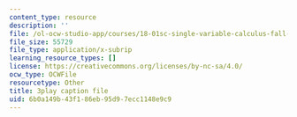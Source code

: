 ```yaml
---
content_type: resource
description: ''
file: /ol-ocw-studio-app/courses/18-01sc-single-variable-calculus-fall-2010/6b0a149b43f186eb95d97ecc1148e9c9_Pd2xP5zDsRw.srt
file_size: 55729
file_type: application/x-subrip
learning_resource_types: []
license: https://creativecommons.org/licenses/by-nc-sa/4.0/
ocw_type: OCWFile
resourcetype: Other
title: 3play caption file
uid: 6b0a149b-43f1-86eb-95d9-7ecc1148e9c9
---
```

